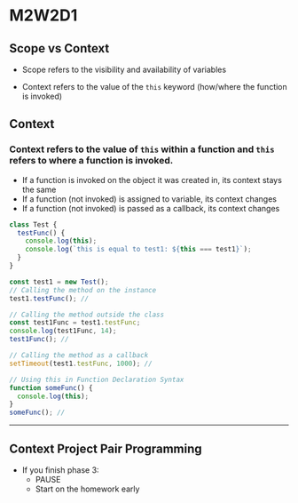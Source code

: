 # M2W2D1

## Scope vs Context

- Scope refers to the visibility and availability of variables

- Context refers to the value of the `this` keyword (how/where the function is invoked)

## Context
### Context refers to the value of `this` within a function and `this` refers to where a function is invoked.
- If a function is invoked on the object it was created in, its context stays the same
- If a function (not invoked) is assigned to variable, its context changes
- If a function (not invoked) is passed as a callback, its context changes

```js
class Test {
  testFunc() {
    console.log(this);
    console.log(`this is equal to test1: ${this === test1}`);
  }
}

const test1 = new Test();
// Calling the method on the instance
test1.testFunc(); // 

// Calling the method outside the class
const test1Func = test1.testFunc;
console.log(test1Func, 14);
test1Func(); // 

// Calling the method as a callback
setTimeout(test1.testFunc, 1000); // 

// Using this in Function Declaration Syntax
function someFunc() {
  console.log(this);
}
someFunc(); // 
```

---

## Context Project Pair Programming
- If you finish phase 3:
  - PAUSE
  - Start on the homework early
